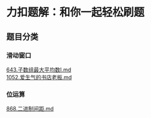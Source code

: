 # 力扣题解：和你一起轻松刷题

## 题目分类
<!-- categoryStart -->
### 滑动窗口  
[643.子数组最大平均数I.md](post/643.子数组最大平均数I.md)  
[1052.爱生气的书店老板.md](post/1052.爱生气的书店老板.md)  
### 位运算  
[868.二进制间距.md](post/868.二进制间距.md)  

<!-- categoryEnd -->
